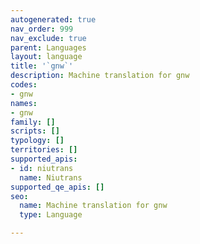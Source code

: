 ```yaml
---
autogenerated: true
nav_order: 999
nav_exclude: true
parent: Languages
layout: language
title: '`gnw`'
description: Machine translation for gnw
codes:
- gnw
names:
- gnw
family: []
scripts: []
typology: []
territories: []
supported_apis:
- id: niutrans
  name: Niutrans
supported_qe_apis: []
seo:
  name: Machine translation for gnw
  type: Language

---
```


